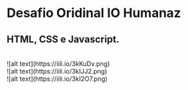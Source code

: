 # Desafio Oridinal IO Humanaz 
## HTML, CSS e Javascript.
<br>
![alt text](https://iili.io/3kKuDv.png)
<br>
![alt text](https://iili.io/3kIJJ2.png)
<br>
![alt text](https://iili.io/3kI2O7.png)
